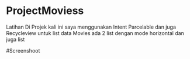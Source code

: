 # ProjectMoviess
Latihan
Di Projek kali ini saya menggunakan Intent Parcelable dan juga Recycleview untuk list data Movies 
ada 2 list dengan mode horizontal dan juga list

#Screenshoot

